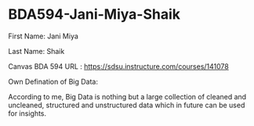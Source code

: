# BDA594-Jani-Miya-Shaik

First Name: Jani Miya

Last Name: Shaik

Canvas BDA 594 URL : https://sdsu.instructure.com/courses/141078

Own Defination of Big Data: 

According to me, Big Data is nothing but a large collection of cleaned and uncleaned, structured and unstructured data which in future can be used for insights.
